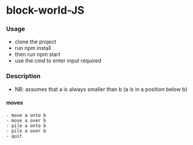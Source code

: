 # block-world-JS

### Usage
  - clone the project
  - run npm install
  - then run npm start
  - use the cmd to enter input required 

### Description
  - NB: assumes that a is always smaller than b (a is in a position below b)

  #### moves
    - move a onto b
    - move a over b
    - pile a onto b
    - pile a over b
    - quit
